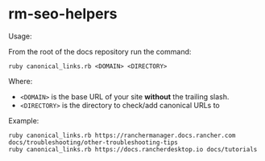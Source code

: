 # rm-seo-helpers

Usage:

From the root of the docs repository run the command:

```
ruby canonical_links.rb <DOMAIN> <DIRECTORY>
```

Where:
- `<DOMAIN>` is the base URL of your site **without** the trailing slash.
- `<DIRECTORY>` is the directory to check/add canonical URLs to

Example:

```
ruby canonical_links.rb https://ranchermanager.docs.rancher.com docs/troubleshooting/other-troubleshooting-tips
ruby canonical_links.rb https://docs.rancherdesktop.io docs/tutorials
```
